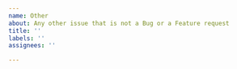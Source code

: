 ```yaml
---
name: Other
about: Any other issue that is not a Bug or a Feature request
title: ''
labels: ''
assignees: ''

---
```



